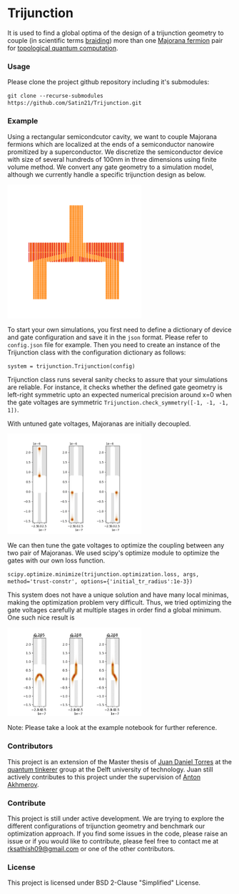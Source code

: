 # Trijunction
It is used to find a global optima of the design of a trijunction geometry to couple (in scientific terms [braiding](https://medium.com/swlh/topological-quantum-computing-5b7bdc93d93f#0fa4)) more than one [Majorana fermion](https://medium.com/swlh/topological-quantum-computing-5b7bdc93d93f#58c0) pair  for [topological quantum computation](https://medium.com/swlh/topological-quantum-computing-5b7bdc93d93f#60da).

### Usage
Please clone the project github repository including it's submodules:
```
git clone --recurse-submodules https://github.com/Satin21/Trijunction.git
```

### Example
Using a rectangular semicondcutor cavity, we want to couple Majorana fermions which are localized at the ends of a semiconductor nanowire promitized by a superconductor. We discretize the semiconductor device with size of several hundreds of 100nm in three dimensions using finite volume method. We convert any gate geometry to a simulation model, although we currently handle a specific trijunction design as below.

<img src="figures/trijunction.png" alt="trijunction" width="300"/>
<!-- ![trijunction](figures/trijunction.png) -->

To start your own simulations, you first need to define a dictionary of device and gate configuration and save it in the `json` format. Please refer to `config.json` file for example. Then you need to create an instance of the Trijunction class with the configuration dictionary as follows:
```
system = trijunction.Trijunction(config)
```

Trijunction class runs several sanity checks to assure that your simulations are reliable. For instance, it checks whether the defined gate geometry is left-right symmetric upto an expected numerical precision around x=0 when the gate voltages are symmetric `Trijunction.check_symmetry([-1, -1, -1, 1])`.

With untuned gate voltages, Majoranas are initially decoupled.

<img src="figures/decoupled_wavefunctions.png" alt="Decoupled Majoranas" width="300"/>
<!-- ![Decoupled Majoranas](figures/decoupled_wavefunctions.png) -->

We can then tune the gate voltages to optimize the coupling between any two pair of Majoranas. We used scipy's optimize module to optimize the gates with our own loss function.

```
scipy.optimize.minimize(trijunction.optimization.loss, args, method='trust-constr', options={'initial_tr_radius':1e-3})
```

This system does not have a unique solution and have many local minimas, making the optimization problem very difficult. Thus, we tried optimizing the gate voltages carefully at multiple stages in order find a global minimum. One such nice result is

<!-- ![Coupled Majoranas](figures/coupled_wavefunctions.png) -->
<img src="figures/coupled_wavefunctions.png" alt="Coupled Majoranas" width="300"/>

Note: Please take a look at the example notebook for further reference.

### Contributors
This project is an extension of the Master thesis of [Juan Daniel Torres](https://quantumtinkerer.tudelft.nl/members/juan-daniel/) at the [quantum tinkerer](https://quantumtinkerer.tudelft.nl/) group at the Delft university of technology. Juan still actively contributes to this project under the supervision of [Anton Akhmerov](https://antonakhmerov.org/).

### Contribute
This project is still under active development. We are trying to explore the different configurations of trijunction geometry and benchmark our optimization approach. If you find some issues in the code, please raise an issue or if you would like to contribute, please feel free to contact me at rksathish09@gmail.com or one of the other contributors.

### License
This project is licensed under BSD 2-Clause "Simplified" License.













